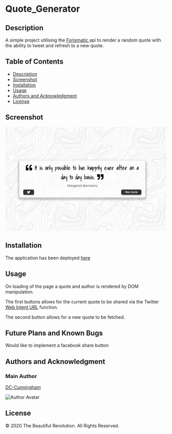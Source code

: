 # Quote_Generator

## Description

A simple project utilising the [Forismatic ](https://forismatic.com/en/) api to render a random quote with the ability to tweet and refresh to a new quote.

## Table of Contents

- [Description](#description)
- [Screenshot](#screenshot)
- [Installation](#installation)
- [Usage](#usage)
- [Authors and Acknowledgment](#authors-and-acknowledgment)
- [License](#license)

## Screenshot

![Quote Generator screenshot](https://github.com/DC-Cunningham/Quote_Generator/blob/master/assets/SS_QuoteGenerator.png)

## Installation

The application has been deployed [here](https://dc-cunningham.github.io/Quote_Generator/)

## Usage

On loading of the page a quote and author is rendered by DOM manipulation.

The first buttons allows for the current quote to be shared via the Twitter [Web Intent URL](https://developer.twitter.com/en/docs/twitter-for-websites/tweet-button/guides/web-intent) function.

The second button allows for a new quote to be fetched.

## Future Plans and Known Bugs

Would like to implement a facebook share button

## Authors and Acknowledgment

### Main Author

[DC-Cunningham](https://github.com/DC-Cunningham)

![Author Avatar](https://avatars0.githubusercontent.com/u/47209814?v=4&s=100)

## License

© 2020 The Beautiful Revolution. All Rights Reserved.
